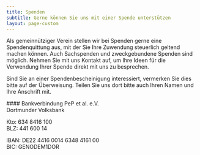 ```yaml
---
title: Spenden
subtitle: Gerne können Sie uns mit einer Spende unterstützen
layout: page-custom
---
```

<div class="box" markdown="1">
Als gemeinnütziger Verein stellen wir bei Spenden gerne eine Spendenquittung aus, mit der Sie Ihre Zuwendung steuerlich geltend machen können. Auch Sachspenden und zweckgebundene Spenden sind möglich. Nehmen Sie mit uns Kontakt auf, um Ihre Ideen für die Verwendung Ihrer Spende direkt mit uns zu besprechen.

Sind Sie an einer Spendenbescheinigung interessiert, vermerken Sie dies bitte auf der Überweisung. Teilen Sie uns dort bitte auch Ihren Namen und Ihre Anschrift mit.
</div>

<div class="box" markdown="1">
#### Bankverbindung
PeP et al. e.V. <br>
Dortmunder Volksbank

Kto: 634 8416 100 <br>
BLZ: 441 600 14

IBAN: DE22 4416 0014 6348 4161 00 <br>
BIC: GENODEM1DOR
</div>